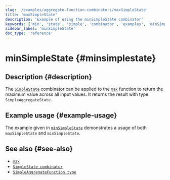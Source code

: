 ```yaml
---
slug: '/examples/aggregate-function-combinators/maxSimpleState'
title: 'maxSimpleState'
description: 'Example of using the minSimpleState combinator'
keywords: ['min', 'state', 'simple', 'combinator', 'examples', 'minSimpleState']
sidebar_label: 'minSimpleState'
doc_type: 'reference'
---
```


# minSimpleState {#minsimplestate}

## Description {#description}

The [`SimpleState`](/sql-reference/aggregate-functions/combinators#-simplestate) combinator can be applied to the [`max`](/sql-reference/aggregate-functions/reference/max)
function to return the maximum value across all input values. It returns the
result with type `SimpleAggregateState`.

## Example usage {#example-usage}

The example given in [`minSimpleState`](/examples/aggregate-function-combinators/minSimpleState/#example-usage)
demonstrates a usage of both `maxSimpleState` and `minSimpleState`.

## See also {#see-also}
- [`max`](/sql-reference/aggregate-functions/reference/max)
- [`SimpleState combinator`](/sql-reference/aggregate-functions/combinators#-simplestate)
- [`SimpleAggregateFunction type`](/sql-reference/data-types/simpleaggregatefunction)
